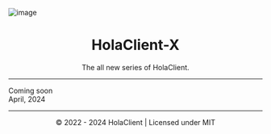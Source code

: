 ![image](https://github.com/HolaClient/X/assets/102372274/4466b22c-4919-49d6-ac6a-1addfd5ad963)

<h1 align="center" dir="auto">HolaClient-X</h1>
<p align="center">
The all new series of HolaClient.
</p>

---

Coming soon<br>
April, 2024

---

<p align="center">
© 2022 - 2024 HolaClient | Licensed under MIT
</p>
